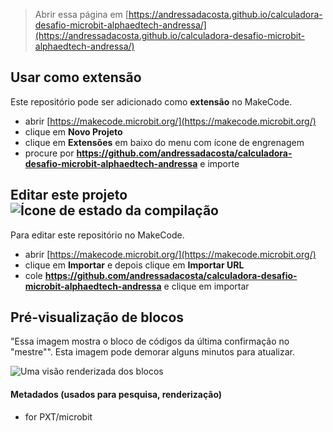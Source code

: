 
> Abrir essa página em [https://andressadacosta.github.io/calculadora-desafio-microbit-alphaedtech-andressa/](https://andressadacosta.github.io/calculadora-desafio-microbit-alphaedtech-andressa/)

## Usar como extensão

Este repositório pode ser adicionado como **extensão** no MakeCode.

* abrir [https://makecode.microbit.org/](https://makecode.microbit.org/)
* clique em **Novo Projeto**
* clique em **Extensões** em baixo do menu com ícone de engrenagem
* procure por **https://github.com/andressadacosta/calculadora-desafio-microbit-alphaedtech-andressa** e importe

## Editar este projeto ![Ícone de estado da compilação](https://github.com/andressadacosta/calculadora-desafio-microbit-alphaedtech-andressa/workflows/MakeCode/badge.svg)

Para editar este repositório no MakeCode.

* abrir [https://makecode.microbit.org/](https://makecode.microbit.org/)
* clique em **Importar** e depois clique em **Importar URL**
* cole **https://github.com/andressadacosta/calculadora-desafio-microbit-alphaedtech-andressa** e clique em importar

## Pré-visualização de blocos

"Essa imagem mostra o bloco de códigos da última confirmação no "mestre"".
Esta imagem pode demorar alguns minutos para atualizar.

![Uma visão renderizada dos blocos](https://github.com/andressadacosta/calculadora-desafio-microbit-alphaedtech-andressa/raw/master/.github/makecode/blocks.png)

#### Metadados (usados para pesquisa, renderização)

* for PXT/microbit
<script src="https://makecode.com/gh-pages-embed.js"></script><script>makeCodeRender("{{ site.makecode.home_url }}", "{{ site.github.owner_name }}/{{ site.github.repository_name }}");</script>
